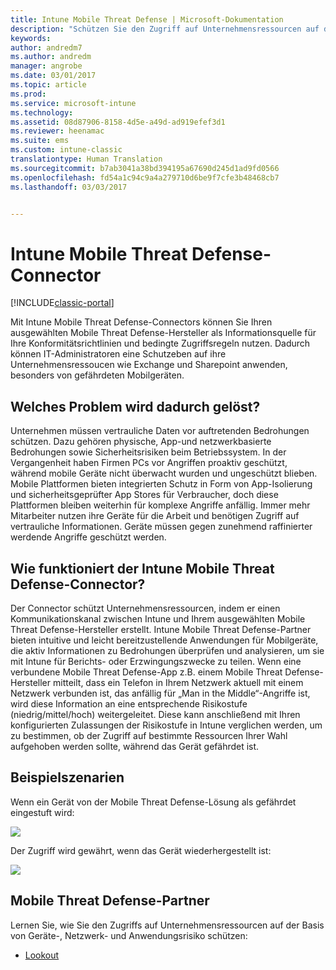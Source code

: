 ```yaml
---
title: Intune Mobile Threat Defense | Microsoft-Dokumentation
description: "Schützen Sie den Zugriff auf Unternehmensressourcen auf der Basis von Geräterisiko."
keywords: 
author: andredm7
ms.author: andredm
manager: angrobe
ms.date: 03/01/2017
ms.topic: article
ms.prod: 
ms.service: microsoft-intune
ms.technology: 
ms.assetid: 08d87906-8158-4d5e-a49d-ad919efef3d1
ms.reviewer: heenamac
ms.suite: ems
ms.custom: intune-classic
translationtype: Human Translation
ms.sourcegitcommit: b7ab3041a38bd394195a67690d245d1ad9fd0566
ms.openlocfilehash: fd54a1c94c9a4a279710d6be9f7cfe3b48468cb7
ms.lasthandoff: 03/03/2017


---
```


# <a name="intune-mobile-threat-defense-connectors"></a>Intune Mobile Threat Defense-Connector

[!INCLUDE[classic-portal](../includes/classic-portal.md)]

Mit Intune Mobile Threat Defense-Connectors können Sie Ihren ausgewählten Mobile Threat Defense-Hersteller als Informationsquelle für Ihre Konformitätsrichtlinien und bedingte Zugriffsregeln nutzen. Dadurch können IT-Administratoren eine Schutzeben auf ihre Unternehmensressoucen wie Exchange und Sharepoint anwenden, besonders von gefährdeten Mobilgeräten.

## <a name="what-problem-does-this-solve"></a>Welches Problem wird dadurch gelöst?

Unternehmen müssen vertrauliche Daten vor auftretenden Bedrohungen schützen. Dazu gehören physische, App-und netzwerkbasierte Bedrohungen sowie Sicherheitsrisiken beim Betriebssystem.
In der Vergangenheit haben Firmen PCs vor Angriffen proaktiv geschützt, während mobile Geräte nicht überwacht wurden und ungeschützt blieben. Mobile Plattformen bieten integrierten Schutz in Form von App-Isolierung und sicherheitsgeprüfter App Stores für Verbraucher, doch diese Plattformen bleiben weiterhin für komplexe Angriffe anfällig. Immer mehr Mitarbeiter nutzen ihre Geräte für die Arbeit und benötigen Zugriff auf vertrauliche Informationen. Geräte müssen gegen zunehmend raffinierter werdende Angriffe geschützt werden.

## <a name="how-the-intune-mobile-threat-defense-connectors-work"></a>Wie funktioniert der Intune Mobile Threat Defense-Connector?

Der Connector schützt Unternehmensressourcen, indem er einen Kommunikationskanal zwischen Intune und Ihrem ausgewählten Mobile Threat Defense-Hersteller erstellt. Intune Mobile Threat Defense-Partner bieten intuitive und leicht bereitzustellende Anwendungen für Mobilgeräte, die aktiv Informationen zu Bedrohungen überprüfen und analysieren, um sie mit Intune für Berichts- oder Erzwingungszwecke zu teilen. Wenn eine verbundene Mobile Threat Defense-App z.B. einem Mobile Threat Defense-Hersteller mitteilt, dass ein Telefon in Ihrem Netzwerk aktuell mit einem Netzwerk verbunden ist, das anfällig für „Man in the Middle“-Angriffe ist, wird diese Information an eine entsprechende Risikostufe (niedrig/mittel/hoch) weitergeleitet. Diese kann anschließend mit Ihren konfigurierten Zulassungen der Risikostufe in Intune verglichen werden, um zu bestimmen, ob der Zugriff auf bestimmte Ressourcen Ihrer Wahl aufgehoben werden sollte, während das Gerät gefährdet ist.

## <a name="sample-scenarios"></a>Beispielszenarien

Wenn ein Gerät von der Mobile Threat Defense-Lösung als gefährdet eingestuft wird:

![](http://i.imgur.com/kF8tI42.png)

Der Zugriff wird gewährt, wenn das Gerät wiederhergestellt ist:

![](http://i.imgur.com/zG4ZrzX.png)

## <a name="mobile-threat-defense-partners"></a>Mobile Threat Defense-Partner

Lernen Sie, wie Sie den Zugriffs auf Unternehmensressourcen auf der Basis von Geräte-, Netzwerk- und Anwendungsrisiko schützen:

- [Lookout](https://docs.microsoft.com/intune/deploy-use/lookout-mobile-threat-defense-connector)

